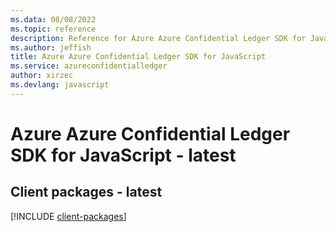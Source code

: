 ```yaml
---
ms.data: 08/08/2022
ms.topic: reference
description: Reference for Azure Azure Confidential Ledger SDK for JavaScript
ms.author: jeffish
title: Azure Azure Confidential Ledger SDK for JavaScript
ms.service: azureconfidentialledger
author: xirzec
ms.devlang: javascript
---
```

# Azure Azure Confidential Ledger SDK for JavaScript - latest

## Client packages - latest
[!INCLUDE [client-packages](azure-confidential-ledger-client-index.md)]